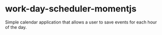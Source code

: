 # work-day-scheduler-momentjs
Simple calendar application that allows a user to save events for each hour of the day.
